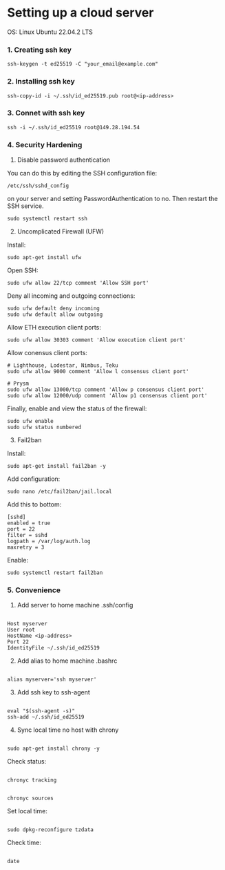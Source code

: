 # Setting up a cloud server

OS: Linux Ubuntu 22.04.2 LTS

### 1. Creating ssh key

```
ssh-keygen -t ed25519 -C "your_email@example.com"
```

### 2. Installing ssh key

```
ssh-copy-id -i ~/.ssh/id_ed25519.pub root@<ip-address>
```

### 3. Connet with ssh key

```
ssh -i ~/.ssh/id_ed25519 root@149.28.194.54
```

### 4. Security Hardening

1. Disable password authentication

You can do this by editing the SSH configuration file:

`/etc/ssh/sshd_config`

on your server and setting PasswordAuthentication to no. Then restart the SSH service.

```
sudo systemctl restart ssh
```

2. Uncomplicated Firewall (UFW)

Install:

```
sudo apt-get install ufw
```

Open SSH:

```
sudo ufw allow 22/tcp comment 'Allow SSH port'
```

Deny all incoming and outgoing connections:

```
sudo ufw default deny incoming
sudo ufw default allow outgoing
```

Allow ETH execution client ports:

```
sudo ufw allow 30303 comment 'Allow execution client port'
```

Allow conensus client ports:

```
# Lighthouse, Lodestar, Nimbus, Teku
sudo ufw allow 9000 comment 'Allow l consensus client port'

# Prysm
sudo ufw allow 13000/tcp comment 'Allow p consensus client port'
sudo ufw allow 12000/udp comment 'Allow p1 consensus client port'
```

Finally, enable and view the status of the firewall:

```
sudo ufw enable
sudo ufw status numbered
```

3. Fail2ban

Install:

```
sudo apt-get install fail2ban -y
```

Add configuration:

```
sudo nano /etc/fail2ban/jail.local
```

Add this to bottom:

```
[sshd]
enabled = true
port = 22
filter = sshd
logpath = /var/log/auth.log
maxretry = 3
```

Enable:

```
sudo systemctl restart fail2ban
```

### 5. Convenience

1. Add server to home machine .ssh/config

```

Host myserver
User root
HostName <ip-address>
Port 22
IdentityFile ~/.ssh/id_ed25519

```

2. Add alias to home machine .bashrc

```

alias myserver='ssh myserver'

```

3. Add ssh key to ssh-agent

```

eval "$(ssh-agent -s)"
ssh-add ~/.ssh/id_ed25519

```

4. Sync local time no host with chrony

```

sudo apt-get install chrony -y

```

Check status:

```

chronyc tracking

```

```

chronyc sources

```

Set local time:

```

sudo dpkg-reconfigure tzdata

```

Check time:

```

date

```
